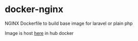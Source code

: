 # docker-nginx
NGINX Dockerfile to build base image for laravel or plain php

Image is host [here](https://hub.docker.com/repository/docker/jhonoryza/nginx) in hub docker
